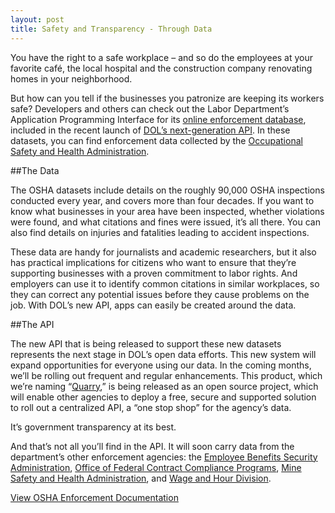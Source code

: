```yaml
---
layout: post
title: Safety and Transparency - Through Data
---
```

You have the right to a safe workplace – and so do the employees at your favorite café, the local hospital and the
construction company renovating homes in your neighborhood.
 
But how can you tell if the businesses you patronize are keeping its workers safe? Developers and others can check
out the Labor Department’s Application Programming Interface for its [online enforcement database](/health-and-safety/dol-osha-enforcement/),
included in the recent launch of [DOL’s next-generation API](http://usdepartmentoflabor.github.io/Quarry/).
In these datasets, you can find enforcement data collected by the [Occupational Safety and Health Administration](http://osha.gov).
 
##The Data

The OSHA datasets include details on the roughly 90,000 OSHA inspections conducted every year, and covers more than
four decades. If you want to know what businesses in your area have been inspected, whether violations were found,
and what citations and fines were issued, it’s all there. You can also find details on injuries and fatalities leading
to accident inspections.
 
These data are handy for journalists and academic researchers, but it also has practical implications for citizens who
want to ensure that they’re supporting businesses with a proven commitment to labor rights. And employers can use it to
identify common citations in similar workplaces, so they can correct any potential issues before they cause problems on
the job. With DOL’s new API, apps can easily be created around the data.  

##The API

The new API that is being released to support these new datasets represents the next stage in DOL’s open data efforts.
This new system will expand opportunities for everyone using our data. In the coming months, we’ll be rolling out
frequent and regular enhancements. This product, which we’re naming “[Quarry](http://usdepartmentoflabor.github.io/Quarry/),”
is being released as an open source
project, which will enable other agencies to deploy a free, secure and supported solution to roll out a centralized API,
a “one stop shop” for the agency’s data.

It’s government transparency at its best.
 
And that’s not all you’ll find in the API. It will soon carry data from the department’s other enforcement agencies:
the [Employee Benefits Security Administration](http://dol.gov/ebsa),
[Office of Federal Contract Compliance Programs](http://dol.gov/ofccp),
[Mine Safety and Health Administration](http://www.msha.gov), and [Wage and Hour Division](http://dol.gov/whd).



<a href="{{ site.baseurl  }}/health-and-safety/dol-osha-enforcement/" class="button radius button_wide">View OSHA Enforcement Documentation</a>